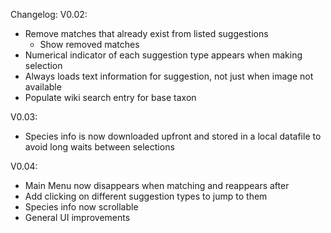 Changelog:
V0.02:

* Remove matches that already exist from listed suggestions
    * Show removed matches
* Numerical indicator of each suggestion type appears when making selection
* Always loads text information for suggestion, not just when image not available
* Populate wiki search entry for base taxon

V0.03:

* Species info is now downloaded upfront and stored in a local datafile to avoid long waits between selections

V0.04:
* Main Menu now disappears when matching and reappears after
* Add clicking on different suggestion types to jump to them
* Species info now scrollable
* General UI improvements